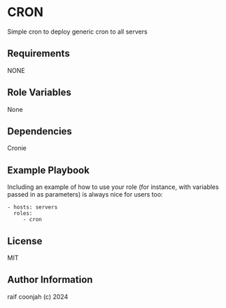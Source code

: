 CRON
=========

Simple cron to deploy generic cron to all servers 

Requirements
------------

NONE

Role Variables
--------------

None

Dependencies
------------

Cronie

Example Playbook
----------------

Including an example of how to use your role (for instance, with variables passed in as parameters) is always nice for users too:

    - hosts: servers
      roles:
         - cron

License
-------

MIT

Author Information
------------------

raif coonjah (c) 2024